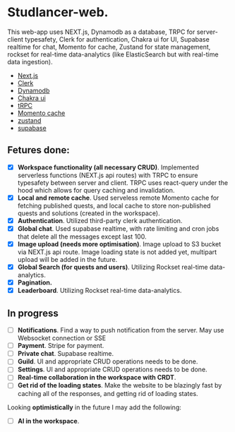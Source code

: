# Studlancer-web.

 This web-app uses NEXT.js, Dynamodb as a database, TRPC for server-client typesafety, Clerk for authentication, Chakra ui for UI, Supabase realtime for chat, Momento for cache, Zustand for state management, rockset for real-time data-analytics (like ElasticSearch but with real-time data ingestion).
 

- [Next.js](https://nextjs.org)
- [Clerk](https://clerk.com/)
- [Dynamodb](https://aws.amazon.com/dynamodb/)
- [Chakra ui](https://chakra-ui.com/)
- [tRPC](https://trpc.io)
- [Momento cache](https://www.gomomento.com/) 
- [zustand](https://github.com/pmndrs/zustand)
- [supabase](https://supabase.com/)

## Fetures done:
- [x] **Workspace functionality (all necessary CRUD)**. Implemented serverless functions (NEXT.js api routes) with TRPC to ensure typesafety between server and client. TRPC uses react-query under the hood which allows for query caching and invalidation.
- [x] **Local and remote cache**. Used serveless remote Momento cache for fetching published quests, and local cache to store non-published quests and solutions (created in the workspace).
- [x] **Authentication**. Utilized third-party clerk authentication.
- [x] **Global chat**. Used supabase realtime, with rate limiting and cron jobs that delete all the messages except last 100.
- [x] **Image upload  (needs more optimisation)**. Image upload to S3 bucket via NEXT.js api route. Image loading state is not added yet, multipart upload will be added in the future. 
- [x] **Global Search (for quests and users)**. Utilizing Rockset real-time data-analytics.
- [x] **Pagination.**
- [x] **Leaderboard**. Utilizing Rockset real-time data-analytics.

## In progress
- [ ] **Notifications**. Find a way to push notification from the server. May use Websocket connection or SSE
- [ ] **Payment**. Stripe for payment.
- [ ] **Private chat**. Supabase realtime. 
- [ ] **Guild**. UI and appropriate CRUD operations needs to be done.
- [ ] **Settings**. UI and appropriate CRUD operations needs to be done.
- [ ] **Real-time collaboration in the workspace with CRDT**.
- [ ] **Get rid of the loading states**. Make the website to be blazingly fast by caching all of the responses, and getting rid of loading states.

Looking **optimistically** in the future I may add the following:

- [ ] **AI in the workspace**.

